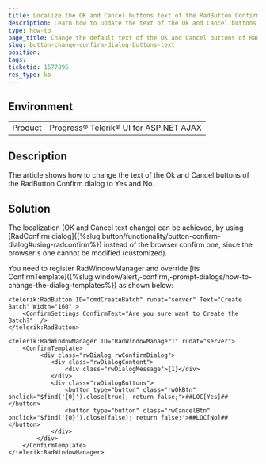 ```yaml
---
title: Localize the OK and Cancel buttons text of the RadButton Confirm dialog
description: Learn how to update the text of the Ok and Cancel buttons of the RadButton Confirm dialog - Telerik UI for ASP.NET AJAX
type: how-to
page_title: Change the default text of the OK and Cancel buttons of RadButton Confirm dialog
slug: button-change-confirm-dialog-buttons-text
position: 
tags: 
ticketid: 1577895
res_type: kb
---
```


## Environment
<table>
	<tbody>
		<tr>
			<td>Product</td>
			<td>Progress® Telerik® UI for ASP.NET AJAX</td>
		</tr>
	</tbody>
</table>


## Description
The article shows how to change the text of the Ok and Cancel buttons of the RadButton Confirm dialog to Yes and No.

## Solution
The localization (OK and Cancel text change) can be achieved, by using [RadConfirm dialog]({%slug button/functionality/button-confirm-dialog#using-radconfirm%}) instead of the browser confirm one, since the browser's one cannot be modified (customized). 

You need to register RadWindowManager and override [its ConfirmTemplate]({%slug window/alert,-confirm,-prompt-dialogs/how-to-change-the-dialog-templates%}) as shown below:

````ASPX
<telerik:RadButton ID="cmdCreateBatch" runat="server" Text="Create Batch" Width="160" >
    <ConfirmSettings ConfirmText="Are you sure want to Create the Batch?"  />
</telerik:RadButton>

<telerik:RadWindowManager ID="RadWindowManager1" runat="server">
    <ConfirmTemplate>
         <div class="rwDialog rwConfirmDialog">
            <div class="rwDialogContent">
                <div class="rwDialogMessage">{1}</div>
            </div>
            <div class="rwDialogButtons">
                <button type="button" class="rwOkBtn" onclick="$find('{0}').close(true); return false;">##LOC[Yes]##</button>
                <button type="button" class="rwCancelBtn" onclick="$find('{0}').close(false); return false;">##LOC[No]##</button>
            </div>
        </div>
    </ConfirmTemplate>
</telerik:RadWindowManager>
````
   
   